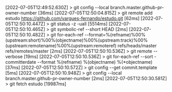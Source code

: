 [2022-07-05T12:49:52.630Z] > git config --local branch.master.github-pr-owner-number [36ms]
[2022-07-05T12:50:04.815Z] > git remote add estudo https://github.com/vargues-fernando/estudo.git [62ms]
[2022-07-05T12:50:10.447Z] > git status -z -uall [5514ms]
[2022-07-05T12:50:10.465Z] > git symbolic-ref --short HEAD [2ms]
[2022-07-05T12:50:10.482Z] > git for-each-ref --format=%(refname)%00%(upstream:short)%00%(objectname)%00%(upstream:track)%00%(upstream:remotename)%00%(upstream:remoteref) refs/heads/master refs/remotes/master [2ms]
[2022-07-05T12:50:10.536Z] > git remote --verbose [19ms]
[2022-07-05T12:50:10.536Z] > git for-each-ref --sort -committerdate --format %(refname) %(objectname) %(*objectname) [37ms]
[2022-07-05T12:50:10.572Z] > git config --get commit.template [5ms]
[2022-07-05T12:50:10.948Z] > git config --local branch.master.github-pr-owner-number [2ms]
[2022-07-05T12:50:30.581Z] > git fetch estudo [19987ms]
